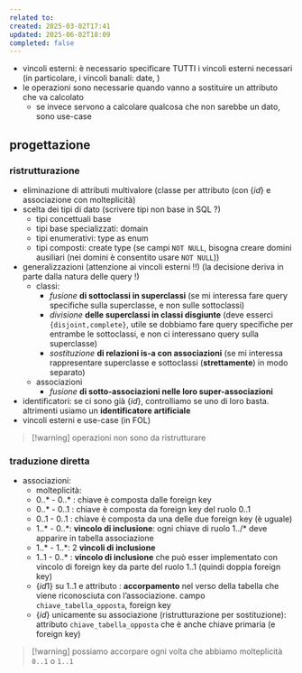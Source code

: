```yaml
---
related to: 
created: 2025-03-02T17:41
updated: 2025-06-02T18:09
completed: false
---
```

- vincoli esterni: è necessario specificare TUTTI i vincoli esterni necessari (in particolare, i vincoli banali: date, )
- le operazioni sono necessarie quando vanno a sostituire un attributo che va calcolato
	- se invece servono a calcolare qualcosa che non sarebbe un dato, sono use-case

## progettazione
### ristrutturazione
- eliminazione di attributi multivalore (classe per attributo (con $\{ id \}$ e associazione con molteplicità)
- scelta dei tipi di dato (scrivere tipi non base in SQL ?)
	- tipi concettuali base
	- tipi base specializzati: domain
	- tipi enumerativi: type as enum
	- tipi composti: create type (se campi `NOT NULL`, bisogna creare domini ausiliari (nei domini è consentito usare `NOT NULL`))
- generalizzazioni (attenzione ai vincoli esterni !!) (la decisione deriva in parte dalla natura delle query !)
	- classi:
		- *fusione* **di sottoclassi in superclassi** (se mi interessa fare query specifiche sulla superclasse, e non sulle sottoclassi)
		- *divisione* **delle superclassi in classi disgiunte** (deve esserci `{disjoint,complete}`, utile se dobbiamo fare query specifiche per entrambe le sottoclassi, e non ci interessano query sulla superclasse)
		- *sostituzione* **di relazioni is-a con associazioni** (se mi interessa rappresentare superclasse e sottoclassi (**strettamente**) in modo separato)
	- associazioni
		- *fusione* **di sotto-associazioni nelle loro super-associazioni**
- identificatori: se ci sono già $\{id\}$, controlliamo se uno di loro basta. altrimenti usiamo un **identificatore artificiale**
- vincoli esterni e use-case (in FOL)

>[!warning] operazioni non sono da ristrutturare
### traduzione diretta
- associazioni:
	- molteplicità:
	- 0..* - 0..* : chiave è composta dalle foreign key
	- 0..* - 0..1 : chiave è composta da foreign key del ruolo 0..1
	- 0..1 - 0..1 : chiave è composta da una delle due foreign key (è uguale)
	- 1..\* - 0..\*: **vincolo di inclusione**: ogni chiave di ruolo 1../* deve apparire in tabella associazione 
	- 1..\* - 1..\*: 2 **vincoli di inclusione**
	- 1..1 - 0..* : **vincolo di inclusione** che può esser implementato con vincolo di foreign key da parte del ruolo 1..1 (quindi doppia foreign key)
	 - $\{ id1 \}$ su 1..1 e attributo : **accorpamento** nel verso della tabella che viene riconosciuta con l’associazione. campo `chiave_tabella_opposta`, foreign key
	 - $\{ id \}$ unicamente su associazione (ristrutturazione per sostituzione): attributo `chiave_tabella_opposta` che è anche chiave primaria (e foreign key)
>[!warning] possiamo accorpare ogni volta che abbiamo molteplicità `0..1` o `1..1`